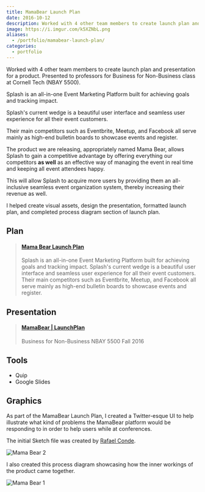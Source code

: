 ```yaml
---
title: MamaBear Launch Plan
date: 2016-10-12
description: Worked with 4 other team members to create launch plan and presentation for a product. Presented to professors for Business for Non-Business class at Cornell Tech (NBAY 5500). 🐻
image: https://i.imgur.com/k5XZNbL.png
aliases:
  - /portfolio/mamabear-launch-plan/
categories:
  - portfolio
---
```


Worked with 4 other team members to create launch plan and presentation for a product. Presented to professors for Business for Non-Business class at Cornell Tech (NBAY 5500).

Splash is an all-in-one Event Marketing Platform built for achieving goals and tracking impact.

Splash's current wedge is a beautiful user interface and seamless user experience for all their event customers.

Their main competitors such as Eventbrite, Meetup, and Facebook all serve mainly as high-end bulletin boards to showcase events and register.

The product we are releasing, appropriately named Mama Bear, allows Splash to gain a competitive advantage by offering everything our competitors **as well** as an effective way of managing the event in real time and keeping all event attendees happy.

This will allow Splash to acquire more users by providing them an all-inclusive seamless event organization system, thereby increasing their revenue as well.

I helped create visual assets, design the presentation, formatted launch plan, and completed process diagram section of launch plan.

## Plan

<blockquote class="embedly-card"><h4><a href="https://www.scribd.com/document/375586183/Mama-Bear-Launch-Plan">Mama Bear Launch Plan</a></h4><p>Splash is an all-in-one Event Marketing Platform built for achieving goals and tracking impact. Splash's current wedge is a beautiful user interface and seamless user experience for all their event customers. Their main competitors such as Eventbrite, Meetup, and Facebook all serve mainly as high-end bulletin boards to showcase events and register.</p></blockquote>
<script async src="//cdn.embedly.com/widgets/platform.js" charset="UTF-8"></script>

## Presentation

<blockquote class="embedly-card"><h4><a href="https://speakerdeck.com/fvcproductions/mamabear-launchplan">MamaBear | LaunchPlan</a></h4><p>Business for Non-Business NBAY 5500 Fall 2016</p></blockquote>
<script async src="//cdn.embedly.com/widgets/platform.js" charset="UTF-8"></script>

## Tools

- Quip
- Google Slides

## Graphics

As part of the MamaBear Launch Plan, I created a Twitter-esque UI to help illustrate what kind of problems the MamaBear platform would be responding to in order to help users while at conferences.

The initial Sketch file was created by [Rafael Conde](https://rafaelconde.net/).

![Mama Bear 2](https://i.imgur.com/HxuAa43.png)

I also created this process diagram showcasing how the inner workings of the product came together.

![Mama Bear 1](https://i.imgur.com/afEC79j.jpg)
